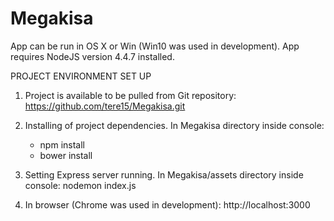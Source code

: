 # Megakisa 

App can be run in OS X or Win (Win10 was used in development). App requires NodeJS version 4.4.7 installed.


PROJECT ENVIRONMENT SET UP

1. Project is available to be pulled from Git repository: https://github.com/tere15/Megakisa.git

2. Installing of project dependencies. In Megakisa directory inside console: 
    - npm install
    - bower install
    
3. Setting Express server running. In Megakisa/assets directory inside console:
    nodemon index.js
    
4. In browser (Chrome was used in development): 
    http://localhost:3000
